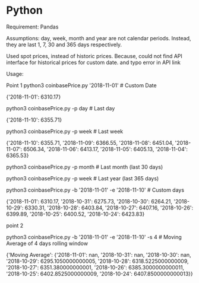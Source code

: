 # Python
Requirement:  Pandas

Assumptions:  day, week, month and year are not calendar periods. Instead, they are last 1, 7, 30 and 365 days respectively.

Used spot prices, instead of historic prices. Because, could not find API interface for historical prices for custom date. and typo error in API link 

Usage:

Point 1
python3  coinbasePrice.py '2018-11-01'   # Custom Date

{'2018-11-01': 6310.17}



python3  coinbasePrice.py -p day   # Last day


{'2018-11-10': 6355.71}



python3  coinbasePrice.py -p week  # Last week


{'2018-11-10': 6355.71, '2018-11-09': 6366.55, '2018-11-08': 6451.04, '2018-11-07': 6506.34, '2018-11-06': 6413.17, '2018-11-05': 6405.13, '2018-11-04': 6365.53}



python3  coinbasePrice.py -p month  # Last month (last 30 days)

python3 coinbasePrice.py -p week  # Last year (last 365 days)








python3 coinbasePrice.py -b '2018-11-01' -e '2018-11-10' # Custom days


{'2018-11-01': 6310.17, '2018-10-31': 6275.73, '2018-10-30': 6264.21, '2018-10-29': 6330.31, '2018-10-28': 6403.84, '2018-10-27': 6407.16, '2018-10-26': 6399.89, '2018-10-25': 6400.52, '2018-10-24': 6423.83}



point 2



python3  coinbasePrice.py -b '2018-11-01' -e '2018-11-10' -s 4   # Moving Average of 4 days rolling window


{'Moving Average': {'2018-11-01': nan, '2018-10-31': nan, '2018-10-30': nan, '2018-10-29': 6295.1050000000005, '2018-10-28': 6318.5225000000009, '2018-10-27': 6351.380000000001, '2018-10-26': 6385.3000000000011, '2018-10-25': 6402.8525000000009, '2018-10-24': 6407.8500000000013}}

